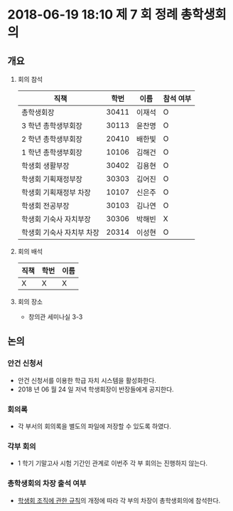 # 2018-06-19 18:10 제 7 회 정례 총학생회의

## 개요

1.  회의 참석

    | 직책                      | 학번  | 이름   | 참석 여부 |
    | ------------------------- | ----- | ------ | --------- |
    | 총학생회장                | 30411 | 이재석 | O         |
    | 3 학년 총학생부회장       | 30113 | 윤찬명 | O         |
    | 2 학년 총학생부회장       | 20410 | 배한빛 | O         |
    | 1 학년 총학생부회장       | 10106 | 김해건 | O         |
    | 학생회 생활부장           | 30402 | 김용현 | O         |
    | 학생회 기획재정부장       | 30303 | 김어진 | O         |
    | 학생회 기획재정부 차장    | 10107 | 신은주 | O         |
    | 학생회 전공부장           | 30103 | 김나연 | O         |
    | 학생회 기숙사 자치부장    | 30306 | 박해빈 | X         |
    | 학생회 기숙사 자치부 차장 | 20314 | 이성현 | O         |

2.  회의 배석

    | 직책 | 학번 | 이름 |
    | ---- | ---- | ---- |
    | X    | X    | X    |

3.  회의 장소

    -   창의관 세미나실 3-3

## 논의

### 안건 신청서

-   안건 신청서를 이용한 학급 자치 시스템을 활성화한다.
-   2018 년 06 월 24 일 저녁 학생회장이 반장들에게 공지한다.

### 회의록

-   각 부서의 회의록을 별도의 파일에 저장할 수 있도록 하였다.

### 각부 회의

-   1 학기 기말고사 시험 기간인 관계로 이번주 각 부 회의는 진행하지 않는다.

### 총학생회의 차장 출석 여부

-   [학생회 조직에 관한 규칙](https://github.com/DSM-HS/student-council/blob/master/rules/%ED%95%99%EC%83%9D%ED%9A%8C/%ED%95%99%EC%83%9D%ED%9A%8C%20%EC%A1%B0%EC%A7%81%EC%97%90%20%EA%B4%80%ED%95%9C%20%EA%B7%9C%EC%B9%99.md)의 개정에 따라 각 부의 차장이 총학생회의에 참석한다.
